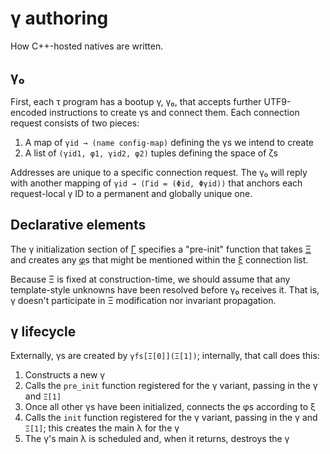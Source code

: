 # γ authoring
How C++-hosted natives are written.


## γ₀
First, each τ program has a bootup γ, γ₀, that accepts further UTF9-encoded instructions to create γs and connect them. Each connection request consists of two pieces:

1. A map of `γid → (name config-map)` defining the γs we intend to create
2. A list of `(γid1, φ1, γid2, φ2)` tuples defining the space of ζs

Addresses are unique to a specific connection request. The γ₀ will reply with another mapping of `γid → (Γid = (Φid, Φγid))` that anchors each request-local γ ID to a permanent and globally unique one.


## Declarative elements
The γ initialization section of [Γ](Gamma.md) specifies a "pre-init" function that takes [Ξ](Xi.md) and creates any [φ](phi.md)s that might be mentioned within the [ξ](xi.md) connection list.

Because Ξ is fixed at construction-time, we should assume that any template-style unknowns have been resolved before γ₀ receives it. That is, γ doesn't participate in Ξ modification nor invariant propagation.


## γ lifecycle
Externally, γs are created by `γfs[Ξ[0]](Ξ[1])`; internally, that call does this:

1. Constructs a new γ
2. Calls the `pre_init` function registered for the γ variant, passing in the γ and `Ξ[1]`
3. Once all other γs have been initialized, connects the φs according to ξ
4. Calls the `init` function registered for the γ variant, passing in the γ and `Ξ[1]`; this creates the main λ for the γ
5. The γ's main λ is scheduled and, when it returns, destroys the γ
